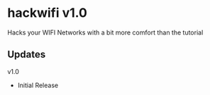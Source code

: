 # hackwifi v1.0
Hacks your WIFI Networks with a bit more comfort than the tutorial

## Updates
v1.0
- Initial Release
